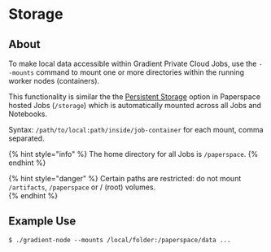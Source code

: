 # Storage

## About

To make local data accessible within Gradient Private Cloud Jobs, use the `--mounts` command to mount one or more directories within the running worker nodes \(containers\).  

This functionality is similar the the [Persistent Storage](../data/managing-data-in-gradient.md#persistent-storage) option in Paperspace hosted Jobs \(`/storage`\) which is automatically mounted across all Jobs and Notebooks. 

Syntax: `/path/to/local:path/inside/job-container` for each mount, comma separated. 

{% hint style="info" %}
The home directory for all Jobs is `/paperspace`. 
{% endhint %}

{% hint style="danger" %}
Certain paths are restricted: do not mount `/artifacts`, `/paperspace` or / \(root\) volumes.  
{% endhint %}

## Example Use

```text
$ ./gradient-node --mounts /local/folder:/paperspace/data ...
```

